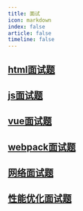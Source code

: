 ```yaml
---
title: 面试
icon: markdown
index: false
article: false
timeline: false
---
```


## [html面试题](/interview/html面试题.md)

## [js面试题](/interview/js面试题.md)

## [vue面试题](/interview/vue面试题.md)

## [webpack面试题](/interview/webpack面试题.md)

## [网络面试题](/interview/网络面试题.md)

## [性能优化面试题](/interview/性能优化面试题.md)
